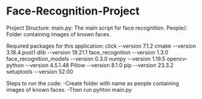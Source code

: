 # Face-Recognition-Project

Project Structure:
main.py: The main script for face recognition.
People/: Folder containing images of known faces.

Required packages for this application:
click --version 7.1.2
cmake --version 3.18.4.post1
dlib --version 19.21.1
face_recognition --version 1.3.0
face_recognition_models --version 0.3.0
numpy --version 1.19.5
opencv-python --version 4.5.1.48
Pillow --version 8.1.0
pip --version 23.3.2
setuptools --version 52.00

Steps to run the code:
-Create folder with name as people containing images of known faces.
-Then run pyhton main.py
